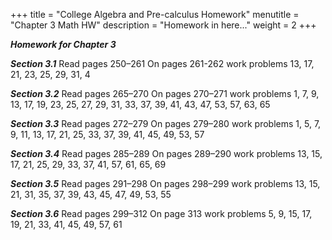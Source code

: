 +++
title = "College Algebra and Pre-calculus Homework"
menutitle = "Chapter 3 Math HW"
description = "Homework in here..."
weight = 2
+++

_**Homework for Chapter 3**_

***Section 3.1***
Read pages 250–261
On pages 261-262 work problems 13, 17, 21, 23, 25, 29, 31, 4

***Section 3.2***
Read pages 265–270
On pages 270–271 work problems 1, 7, 9, 13, 17, 19, 23, 25, 27, 29, 31, 33, 37, 39, 41, 43, 47, 53, 57, 63, 65

***Section 3.3***
Read pages 272–279
On pages 279–280 work problems 1, 5, 7, 9, 11, 13, 17, 21, 25, 33, 37, 39, 41, 45, 49, 53, 57

***Section 3.4***
Read pages 285–289
On pages 289–290 work problems 13, 15, 17, 21, 25, 29, 33, 37, 41, 57, 61, 65, 69

***Section 3.5***
Read pages 291–298
On pages 298–299 work problems 13, 15, 21, 31, 35, 37, 39, 43, 45, 47, 49, 53, 55

***Section 3.6***
Read pages 299–312
On page 313 work problems 5, 9, 15, 17, 19, 21, 33, 41, 45, 49, 57, 61
